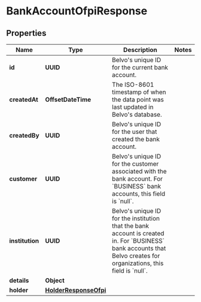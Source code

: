 

# BankAccountOfpiResponse


## Properties

| Name | Type | Description | Notes |
|------------ | ------------- | ------------- | -------------|
|**id** | **UUID** | Belvo&#39;s unique ID for the current bank account. |  |
|**createdAt** | **OffsetDateTime** | The ISO-8601 timestamp of when the data point was last updated in Belvo&#39;s database. |  |
|**createdBy** | **UUID** | Belvo&#39;s unique ID for the user that created the bank account. |  |
|**customer** | **UUID** | Belvo&#39;s unique ID for the customer associated with the bank account. For &#x60;BUSINESS&#x60; bank accounts, this field is &#x60;null&#x60;. |  |
|**institution** | **UUID** | Belvo&#39;s unique ID for the institution that the bank account is created in. For &#x60;BUSINESS&#x60; bank accounts that Belvo creates for organizations, this field is &#x60;null&#x60;. |  |
|**details** | **Object** |  |  |
|**holder** | [**HolderResponseOfpi**](HolderResponseOfpi.md) |  |  |



